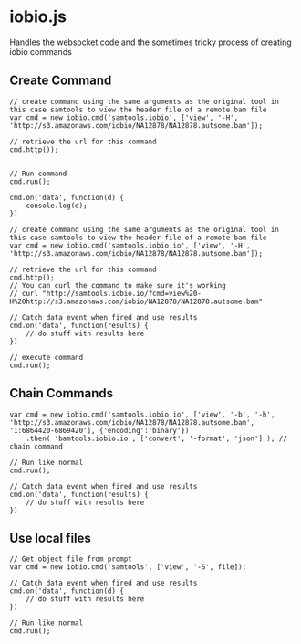# iobio.js
Handles the websocket code and the sometimes tricky process of creating iobio commands

## Create Command

	// create command using the same arguments as the original tool in this case samtools to view the header file of a remote bam file
    var cmd = new iobio.cmd('samtools.iobio', ['view', '-H', 'http://s3.amazonaws.com/iobio/NA12878/NA12878.autsome.bam']);
	
	// retrieve the url for this command
	cmd.http());
	

	// Run command
	cmd.run();
	
	cmd.on('data', function(d) {
		console.log(d);
	})

	// create command using the same arguments as the original tool in this case samtools to view the header file of a remote bam file
	var cmd = new iobio.cmd('samtools.iobio.io', ['view', '-H', 'http://s3.amazonaws.com/iobio/NA12878/NA12878.autsome.bam']);

	// retrieve the url for this command
	cmd.http();
	// You can curl the command to make sure it's working
	// curl "http://samtools.iobio.io/?cmd=view%20-H%20http://s3.amazonaws.com/iobio/NA12878/NA12878.autsome.bam"			

	// Catch data event when fired and use results
	cmd.on('data', function(results) {
		// do stuff with results here
	})

	// execute command
	cmd.run();


## Chain Commands

	var cmd = new iobio.cmd('samtools.iobio.io', ['view', '-b', '-h', 'http://s3.amazonaws.com/iobio/NA12878/NA12878.autsome.bam', '1:6864420-6869420'], {'encoding':'binary'})
		.then( 'bamtools.iobio.io', ['convert', '-format', 'json'] ); // chain command
	
	// Run like normal
	cmd.run(); 

	// Catch data event when fired and use results
	cmd.on('data', function(results) {
		// do stuff with results here
	})

## Use local files
	// Get object file from prompt
	var cmd = new iobio.cmd('samtools', ['view', '-S', file]);			

	// Catch data event when fired and use results
	cmd.on('data', function(d) {
		// do stuff with results here
	})

	// Run like normal
	cmd.run();